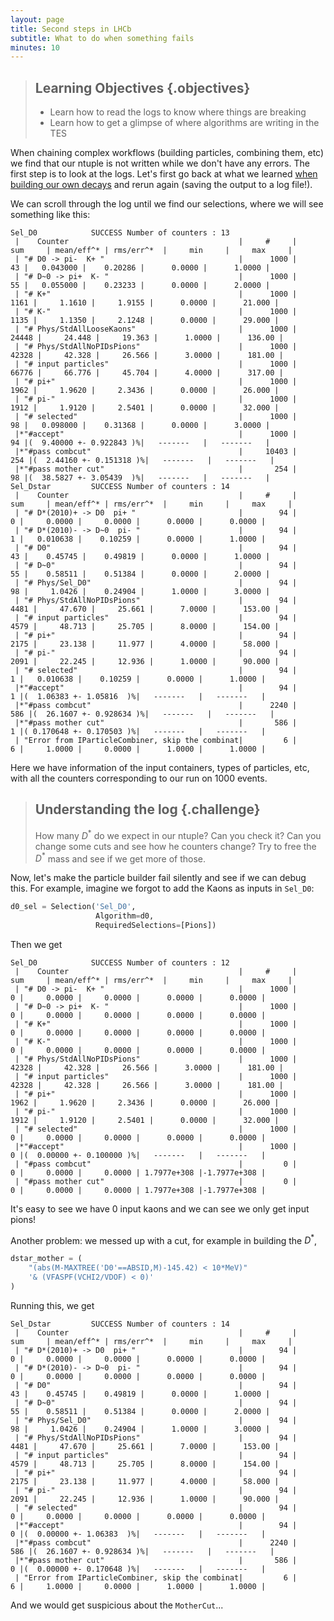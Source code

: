 ```yaml
---
layout: page
title: Second steps in LHCb
subtitle: What to do when something fails
minutes: 10
---
```


> ## Learning Objectives {.objectives}
>
> * Learn how to read the logs to know where things are breaking
> * Learn how to get a glimpse of where algorithms are writing in the TES

When chaining complex workflows (building particles, combining them, etc) we find that our ntuple is not written while we don't have any errors.
The first step is to look at the logs.
Let's first go back at what we learned [when building our own decays](https://lhcb.github.io/second-analysis-steps/01-building-decays.html) and rerun again (saving the output to a log file!).

We can scroll through the log until we find our selections, where we will see something like this:

```
Sel_D0            SUCCESS Number of counters : 13
 |    Counter                                      |     #     |    sum     | mean/eff^* | rms/err^*  |     min     |     max     |
 | "# D0 -> pi-  K+ "                              |      1000 |         43 |   0.043000 |    0.20286 |      0.0000 |      1.0000 |
 | "# D~0 -> pi+  K- "                             |      1000 |         55 |   0.055000 |    0.23233 |      0.0000 |      2.0000 |
 | "# K+"                                          |      1000 |       1161 |     1.1610 |     1.9155 |      0.0000 |      21.000 |
 | "# K-"                                          |      1000 |       1135 |     1.1350 |     2.1248 |      0.0000 |      29.000 |
 | "# Phys/StdAllLooseKaons"                       |      1000 |      24448 |     24.448 |     19.363 |      1.0000 |      136.00 |
 | "# Phys/StdAllNoPIDsPions"                      |      1000 |      42328 |     42.328 |     26.566 |      3.0000 |      181.00 |
 | "# input particles"                             |      1000 |      66776 |     66.776 |     45.704 |      4.0000 |      317.00 |
 | "# pi+"                                         |      1000 |       1962 |     1.9620 |     2.3436 |      0.0000 |      26.000 |
 | "# pi-"                                         |      1000 |       1912 |     1.9120 |     2.5401 |      0.0000 |      32.000 |
 | "# selected"                                    |      1000 |         98 |   0.098000 |    0.31368 |      0.0000 |      3.0000 |
 |*"#accept"                                       |      1000 |         94 |(  9.40000 +- 0.922843 )%|   -------   |   -------   |
 |*"#pass combcut"                                 |     10403 |        254 |(  2.44160 +- 0.151318 )%|   -------   |   -------   |
 |*"#pass mother cut"                              |       254 |         98 |(  38.5827 +- 3.05439  )%|   -------   |   -------   |
Sel_Dstar         SUCCESS Number of counters : 14
 |    Counter                                      |     #     |    sum     | mean/eff^* | rms/err^*  |     min     |     max     |
 | "# D*(2010)+ -> D0  pi+ "                       |        94 |          0 |     0.0000 |     0.0000 |      0.0000 |      0.0000 |
 | "# D*(2010)- -> D~0  pi- "                      |        94 |          1 |   0.010638 |    0.10259 |      0.0000 |      1.0000 |
 | "# D0"                                          |        94 |         43 |    0.45745 |    0.49819 |      0.0000 |      1.0000 |
 | "# D~0"                                         |        94 |         55 |    0.58511 |    0.51384 |      0.0000 |      2.0000 |
 | "# Phys/Sel_D0"                                 |        94 |         98 |     1.0426 |    0.24904 |      1.0000 |      3.0000 |
 | "# Phys/StdAllNoPIDsPions"                      |        94 |       4481 |     47.670 |     25.661 |      7.0000 |      153.00 |
 | "# input particles"                             |        94 |       4579 |     48.713 |     25.705 |      8.0000 |      154.00 |
 | "# pi+"                                         |        94 |       2175 |     23.138 |     11.977 |      4.0000 |      58.000 |
 | "# pi-"                                         |        94 |       2091 |     22.245 |     12.936 |      1.0000 |      90.000 |
 | "# selected"                                    |        94 |          1 |   0.010638 |    0.10259 |      0.0000 |      1.0000 |
 |*"#accept"                                       |        94 |          1 |(  1.06383 +- 1.05816  )%|   -------   |   -------   |
 |*"#pass combcut"                                 |      2240 |        586 |(  26.1607 +- 0.928634 )%|   -------   |   -------   |
 |*"#pass mother cut"                              |       586 |          1 |( 0.170648 +- 0.170503 )%|   -------   |   -------   |
 | "Error from IParticleCombiner, skip the combinat|         6 |          6 |     1.0000 |     0.0000 |      1.0000 |      1.0000 |
```

Here we have information of the input containers, types of particles, etc, with all the counters corresponding to our run on 1000 events.

> ## Understanding the log {.challenge}
> How many $D^*$ do we expect in our ntuple? Can you check it?
> Can you change some cuts and see how he counters change? Try to free the $D^*$ mass and see if we get more of those.

Now, let's make the particle builder fail silently and see if we can debug this.
For example, imagine we forgot to add the Kaons as inputs in `Sel_D0`:

```python
d0_sel = Selection('Sel_D0',
                   Algorithm=d0,
                   RequiredSelections=[Pions])
```

Then we get

```
Sel_D0            SUCCESS Number of counters : 12
 |    Counter                                      |     #     |    sum     | mean/eff^* | rms/err^*  |     min     |     max     |
 | "# D0 -> pi-  K+ "                              |      1000 |          0 |     0.0000 |     0.0000 |      0.0000 |      0.0000 |
 | "# D~0 -> pi+  K- "                             |      1000 |          0 |     0.0000 |     0.0000 |      0.0000 |      0.0000 |
 | "# K+"                                          |      1000 |          0 |     0.0000 |     0.0000 |      0.0000 |      0.0000 |
 | "# K-"                                          |      1000 |          0 |     0.0000 |     0.0000 |      0.0000 |      0.0000 |
 | "# Phys/StdAllNoPIDsPions"                      |      1000 |      42328 |     42.328 |     26.566 |      3.0000 |      181.00 |
 | "# input particles"                             |      1000 |      42328 |     42.328 |     26.566 |      3.0000 |      181.00 |
 | "# pi+"                                         |      1000 |       1962 |     1.9620 |     2.3436 |      0.0000 |      26.000 |
 | "# pi-"                                         |      1000 |       1912 |     1.9120 |     2.5401 |      0.0000 |      32.000 |
 | "# selected"                                    |      1000 |          0 |     0.0000 |     0.0000 |      0.0000 |      0.0000 |
 |*"#accept"                                       |      1000 |          0 |(  0.00000 +- 0.100000 )%|   -------   |   -------   |
 | "#pass combcut"                                 |         0 |          0 |     0.0000 |     0.0000 | 1.7977e+308 |-1.7977e+308 |
 | "#pass mother cut"                              |         0 |          0 |     0.0000 |     0.0000 | 1.7977e+308 |-1.7977e+308 |
```

It's easy to see we have 0 input kaons and we can see we only get input pions!

Another problem: we messed up with a cut, for example in building the $D^*$,

```python
dstar_mother = (
    "(abs(M-MAXTREE('D0'==ABSID,M)-145.42) < 10*MeV)"
    '& (VFASPF(VCHI2/VDOF) < 0)'
)
```

Running this, we get

```
Sel_Dstar         SUCCESS Number of counters : 14
 |    Counter                                      |     #     |    sum     | mean/eff^* | rms/err^*  |     min     |     max     |
 | "# D*(2010)+ -> D0  pi+ "                       |        94 |          0 |     0.0000 |     0.0000 |      0.0000 |      0.0000 |
 | "# D*(2010)- -> D~0  pi- "                      |        94 |          0 |     0.0000 |     0.0000 |      0.0000 |      0.0000 |
 | "# D0"                                          |        94 |         43 |    0.45745 |    0.49819 |      0.0000 |      1.0000 |
 | "# D~0"                                         |        94 |         55 |    0.58511 |    0.51384 |      0.0000 |      2.0000 |
 | "# Phys/Sel_D0"                                 |        94 |         98 |     1.0426 |    0.24904 |      1.0000 |      3.0000 |
 | "# Phys/StdAllNoPIDsPions"                      |        94 |       4481 |     47.670 |     25.661 |      7.0000 |      153.00 |
 | "# input particles"                             |        94 |       4579 |     48.713 |     25.705 |      8.0000 |      154.00 |
 | "# pi+"                                         |        94 |       2175 |     23.138 |     11.977 |      4.0000 |      58.000 |
 | "# pi-"                                         |        94 |       2091 |     22.245 |     12.936 |      1.0000 |      90.000 |
 | "# selected"                                    |        94 |          0 |     0.0000 |     0.0000 |      0.0000 |      0.0000 |
 |*"#accept"                                       |        94 |          0 |(  0.00000 +- 1.06383  )%|   -------   |   -------   |
 |*"#pass combcut"                                 |      2240 |        586 |(  26.1607 +- 0.928634 )%|   -------   |   -------   |
 |*"#pass mother cut"                              |       586 |          0 |(  0.00000 +- 0.170648 )%|   -------   |   -------   |
 | "Error from IParticleCombiner, skip the combinat|         6 |          6 |     1.0000 |     0.0000 |      1.0000 |      1.0000 |
```

And we would get suspicious about the `MotherCut`...
